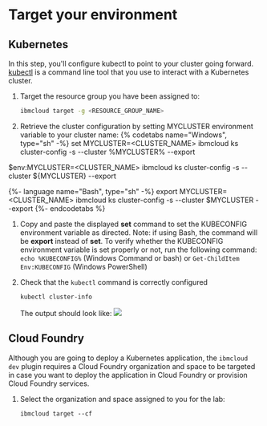 # Target your environment

## Kubernetes

In this step, you'll configure kubectl to point to your cluster going forward. [kubectl](https://kubernetes.io/docs/user-guide/kubectl-overview/) is a command line tool that you use to interact with a Kubernetes cluster.

1. Target the resource group you have been assigned to:
   ```sh
   ibmcloud target -g <RESOURCE_GROUP_NAME>
   ```
1. Retrieve the cluster configuration by setting MYCLUSTER environment variable to your cluster name:
   {% codetabs name="Windows", type="sh" -%}
set MYCLUSTER=<CLUSTER_NAME>
ibmcloud ks cluster-config -s --cluster %MYCLUSTER% --export

$env:MYCLUSTER=<CLUSTER_NAME>
ibmcloud ks cluster-config -s --cluster ${MYCLUSTER} --export

   {%- language name="Bash", type="sh" -%}
export MYCLUSTER=<CLUSTER_NAME>
ibmcloud ks cluster-config -s --cluster $MYCLUSTER --export
   {%- endcodetabs %}
1. Copy and paste the displayed **set** command to set the KUBECONFIG environment variable as directed. Note: if using Bash, the command will be **export** instead of **set**. To verify whether the KUBECONFIG environment variable is set properly or not, run the following command: `echo %KUBECONFIG%` (Windows Command or bash) or `Get-ChildItem Env:KUBECONFIG` (Windows PowerShell)
1. Check that the `kubectl` command is correctly configured
   ```sh
   kubectl cluster-info
   ```

   The output should look like:
   ![](images/kubectl_cluster-info.png)

## Cloud Foundry

Although you are going to deploy a Kubernetes application, the `ibmcloud dev` plugin requires a Cloud Foundry organization and space to be targeted in case you want to deploy the application in Cloud Foundry or provision Cloud Foundry services.

1. Select the organization and space assigned to you for the lab:
   ```
   ibmcloud target --cf
   ```
